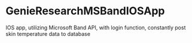 # GenieResearchMSBandIOSApp
IOS app, utilizing Microsoft Band API, with login function, constantly post skin temperature data to database
